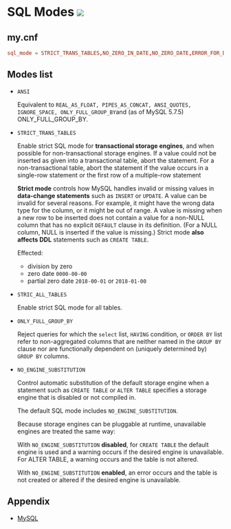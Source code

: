 # SQL Modes <span style="width: 50px;display:inline-block;" > ![](https://labs.mysql.com/common/logos/mysql-logo.svg?v2#100) </span>

## my.cnf

```conf
sql_mode = STRICT_TRANS_TABLES,NO_ZERO_IN_DATE,NO_ZERO_DATE,ERROR_FOR_DIVISION_BY_ZERO,NO_AUTO_CREATE_USER,NO_ENGINE_SUBSTITUTION
```

## Modes list

- `ANSI`

    Equivalent to `REAL_AS_FLOAT, PIPES_AS_CONCAT, ANSI_QUOTES, IGNORE_SPACE, ONLY_FULL_GROUP_BY`and (as of MySQL 5.7.5) ONLY_FULL_GROUP_BY.

- `STRICT_TRANS_TABLES`

    Enable strict SQL mode for **transactional storage engines**, and when possible for non-transactional storage engines.
    If a value could not be inserted as given into a transactional table, abort the statement. For a non-transactional table, abort the statement if the value occurs in a single-row statement or the first row of a multiple-row statement

    **Strict mode** controls how MySQL handles invalid or missing values in **data-change statements** such as `INSERT` or `UPDATE`. A value can be invalid for several reasons. For example, it might have the wrong data type for the column, or it might be out of range. A value is missing when a new row to be inserted does not contain a value for a non-NULL column that has no explicit `DEFAULT` clause in its definition. (For a NULL column, NULL is inserted if the value is missing.) Strict mode **also affects DDL** statements such as `CREATE TABLE`.

    Effected:

    - division by zero
    - zero date `0000-00-00`
    - partial zero date `2018-00-01` or `2018-01-00`

- `STRIC_ALL_TABLES`

    Enable strict SQL mode for all tables.

- `ONLY_FULL_GROUP_BY`

    Reject queries for which the `select` list, `HAVING` condition, or `ORDER BY` list refer to non-aggregated columns that are neither named in the `GROUP BY` clause nor are functionally dependent on (uniquely determined by) `GROUP BY` columns.

- `NO_ENGINE_SUBSTITUTION`

    Control automatic substitution of the default storage engine when a statement such as `CREATE TABLE` or `ALTER TABLE` specifies a storage engine that is disabled or not compiled in.

    The default SQL mode includes `NO_ENGINE_SUBSTITUTION`.

    Because storage engines can be pluggable at runtime, unavailable engines are treated the same way:

    With `NO_ENGINE_SUBSTITUTION` **disabled**, for `CREATE TABLE` the default engine is used and a warning occurs if the desired engine is unavailable. For ALTER TABLE, a warning occurs and the table is not altered.

    With `NO_ENGINE_SUBSTITUTION` **enabled**, an error occurs and the table is not created or altered if the desired engine is unavailable.



## Appendix

- [MySQL](https://dev.mysql.com/doc/refman/5.7/en/sql-mode.html)